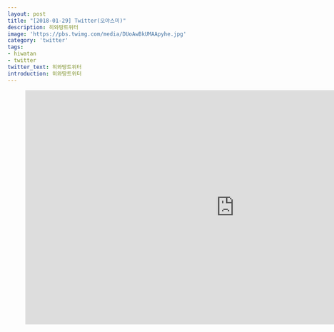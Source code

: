 ```yaml
---
layout: post
title: "[2018-01-29] Twitter(오야스미)"
description: 히와땅트위터
image: 'https://pbs.twimg.com/media/DUoAwBkUMAApyhe.jpg'
category: 'twitter'
tags:
- hiwatan
- twitter
twitter_text: 히와땅트위터
introduction: 히와땅트위터
---
```

<figure class="video_container">
<iframe width="936" height="526" src="https://serviceapi.nmv.naver.com/flash/convertIframeTag.nhn?vid=AF5AA4F7AAD2707D42790BD2FF8B90C81F69&outKey=V12799317b09160fc3d27ce95a6e6f8251b1638a8c15ed4984249ce95a6e6f8251b16" frameborder="no" scrolling="no" webkitallowfullscreen mozallowfullscreen allowfullscreen></iframe>
</figure>
